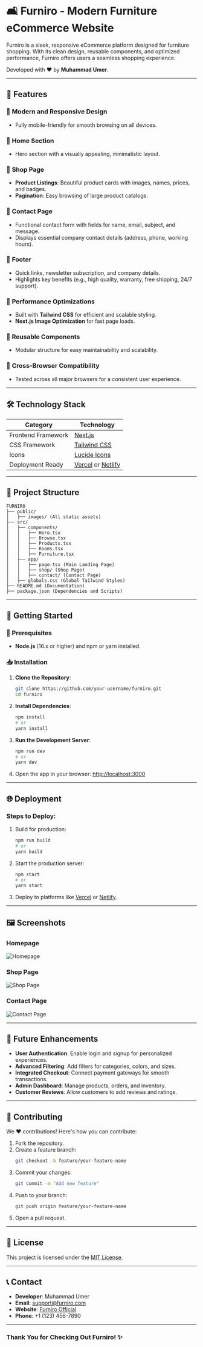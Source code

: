 # 🛋️ **Furniro - Modern Furniture eCommerce Website**

Furniro is a sleek, responsive eCommerce platform designed for furniture shopping. With its clean design, reusable components, and optimized performance, Furniro offers users a seamless shopping experience.

Developed with ❤️ by **Muhammad Umer**.

---

## 🌟 **Features**

### 🔹 **Modern and Responsive Design**
- Fully mobile-friendly for smooth browsing on all devices.

### 🔹 **Home Section**
- Hero section with a visually appealing, minimalistic layout.

### 🔹 **Shop Page**
- **Product Listings**: Beautiful product cards with images, names, prices, and badges.
- **Pagination**: Easy browsing of large product catalogs.

### 🔹 **Contact Page**
- Functional contact form with fields for name, email, subject, and message.
- Displays essential company contact details (address, phone, working hours).

### 🔹 **Footer**
- Quick links, newsletter subscription, and company details.
- Highlights key benefits (e.g., high quality, warranty, free shipping, 24/7 support).

### 🔹 **Performance Optimizations**
- Built with **Tailwind CSS** for efficient and scalable styling.
- **Next.js Image Optimization** for fast page loads.

### 🔹 **Reusable Components**
- Modular structure for easy maintainability and scalability.

### 🔹 **Cross-Browser Compatibility**
- Tested across all major browsers for a consistent user experience.

---

## 🛠️ **Technology Stack**

| **Category**      | **Technology**                 |
|-------------------|--------------------------------|
| Frontend Framework| [Next.js](https://nextjs.org/) |
| CSS Framework     | [Tailwind CSS](https://tailwindcss.com/) |
| Icons             | [Lucide Icons](https://lucide.dev/) |
| Deployment Ready  | [Vercel](https://vercel.com/) or [Netlify](https://www.netlify.com/) |

---

## 📂 **Project Structure**

```
FURNIRO
├── public/
│   ├── images/ (All static assets)
├── src/
│   ├── components/
│   │   ├── Hero.tsx
│   │   ├── Browse.tsx
│   │   ├── Products.tsx
│   │   ├── Rooms.tsx
│   │   ├── Furniture.tsx
│   ├── app/
│   │   ├── page.tsx (Main Landing Page)
│   │   ├── shop/ (Shop Page)
│   │   ├── contact/ (Contact Page)
│   ├── globals.css (Global Tailwind Styles)
├── README.md (Documentation)
├── package.json (Dependencies and Scripts)
```

---

## 🚀 **Getting Started**

### 🔧 Prerequisites

- **Node.js** (16.x or higher) and npm or yarn installed.

### 📥 Installation

1. **Clone the Repository**:
   ```bash
   git clone https://github.com/your-username/furniro.git
   cd furniro
   ```

2. **Install Dependencies**:
   ```bash
   npm install
   # or
   yarn install
   ```

3. **Run the Development Server**:
   ```bash
   npm run dev
   # or
   yarn dev
   ```

4. Open the app in your browser: [http://localhost:3000](http://localhost:3000)

---

## 🌐 **Deployment**

### **Steps to Deploy**:
1. Build for production:
   ```bash
   npm run build
   # or
   yarn build
   ```

2. Start the production server:
   ```bash
   npm start
   # or
   yarn start
   ```

3. Deploy to platforms like [Vercel](https://vercel.com/) or [Netlify](https://www.netlify.com/).

---

## 🖼️ **Screenshots**

### **Homepage**
![Homepage](./public/images/homepage-screenshot.png)

### **Shop Page**
![Shop Page](./public/images/shop-screenshot.png)

### **Contact Page**
![Contact Page](./public/images/contact-screenshot.png)

---

## 🔮 **Future Enhancements**

- **User Authentication**: Enable login and signup for personalized experiences.
- **Advanced Filtering**: Add filters for categories, colors, and sizes.
- **Integrated Checkout**: Connect payment gateways for smooth transactions.
- **Admin Dashboard**: Manage products, orders, and inventory.
- **Customer Reviews**: Allow customers to add reviews and ratings.

---

## 🤝 **Contributing**

We ❤️ contributions! Here's how you can contribute:

1. Fork the repository.
2. Create a feature branch:
   ```bash
   git checkout -b feature/your-feature-name
   ```
3. Commit your changes:
   ```bash
   git commit -m "Add new feature"
   ```
4. Push to your branch:
   ```bash
   git push origin feature/your-feature-name
   ```
5. Open a pull request.

---

## 📄 **License**

This project is licensed under the [MIT License](./LICENSE).

---

## 📞 **Contact**

- **Developer**: Muhammad Umer
- **Email**: support@furniro.com
- **Website**: [Furniro Official](https://furniro.com)
- **Phone**: +1 (123) 456-7890

---

### Thank You for Checking Out **Furniro**! ✨
```
